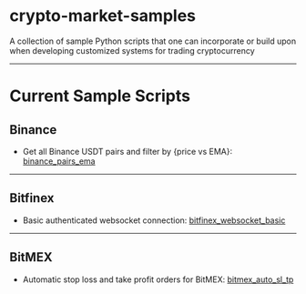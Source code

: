 # crypto-market-samples

A collection of sample Python scripts that one can incorporate or build upon when developing customized systems for trading cryptocurrency

---

# Current Sample Scripts

## Binance

- Get all Binance USDT pairs and filter by {price vs EMA}: [binance_pairs_ema](https://github.com/imwatsi/crypto-market-samples/tree/master/binance_pairs_ema)

---

## Bitfinex

- Basic authenticated websocket connection: [bitfinex_websocket_basic](https://github.com/imwatsi/crypto-market-samples/tree/master/bitfinex_websocket_basic)

---

## BitMEX

- Automatic stop loss and take profit orders for BitMEX: [bitmex_auto_sl_tp](https://github.com/imwatsi/crypto-market-samples/tree/master/bitmex_auto_sl_tp)

